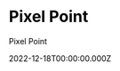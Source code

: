 ---
title: Pixel Point
github: https://github.com/pixel-point/pixelpoint-website
demo: https://pixelpoint.io/
author: Pixel Point
author_link: https://github.com/pixel-point
date: 2022-12-18T00:00:00.000Z
description: Design and development of JAMStack-based marketing websites.
ssg:
  - Gatsby
css:
  - Tailwind
cms:
  - Markdown
category:
  - Business
draft: false
---